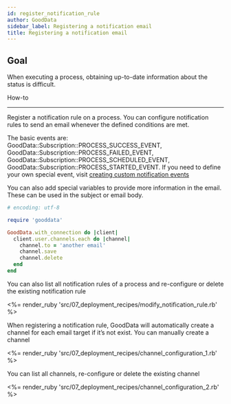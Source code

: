 ```yaml
---
id: register_notification_rule
author: GoodData
sidebar_label: Registering a notification email
title: Registering a notification email
---
```


Goal
-------

When executing a process, obtaining up-to-date information about the
status is difficult.

How-to

--------

Register a notification rule on a process. You can configure
notification rules to send an email whenever the defined conditions are
met.

The basic events are: GoodData::Subscription::PROCESS\_SUCCESS\_EVENT,
GoodData::Subscription::PROCESS\_FAILED\_EVENT,
GoodData::Subscription::PROCESS\_SCHEDULED\_EVENT,
GoodData::Subscription::PROCESS\_STARTED\_EVENT. If you need to define
your own special event, visit [creating custom notification
events](https://developer.gooddata.com/article/creating-custom-notification-events)

You can also add special variables to provide more information in the
email. These can be used in the subject or email body.


```ruby
# encoding: utf-8

require 'gooddata'

GoodData.with_connection do |client|
  client.user.channels.each do |channel|
    channel.to = 'another email'
    channel.save
    channel.delete
  end
end 

```

You can also list all notification rules of a process and re-configure
or delete the existing notification rule

&lt;%= render\_ruby
'src/07\_deployment\_recipes/modify\_notification\_rule.rb' %&gt;

When registering a notification rule, GoodData will automatically create
a channel for each email target if it’s not exist. You can manually
create a channel

&lt;%= render\_ruby
'src/07\_deployment\_recipes/channel\_configuration\_1.rb' %&gt;

You can list all channels, re-configure or delete the existing channel

&lt;%= render\_ruby
'src/07\_deployment\_recipes/channel\_configuration\_2.rb' %&gt;
